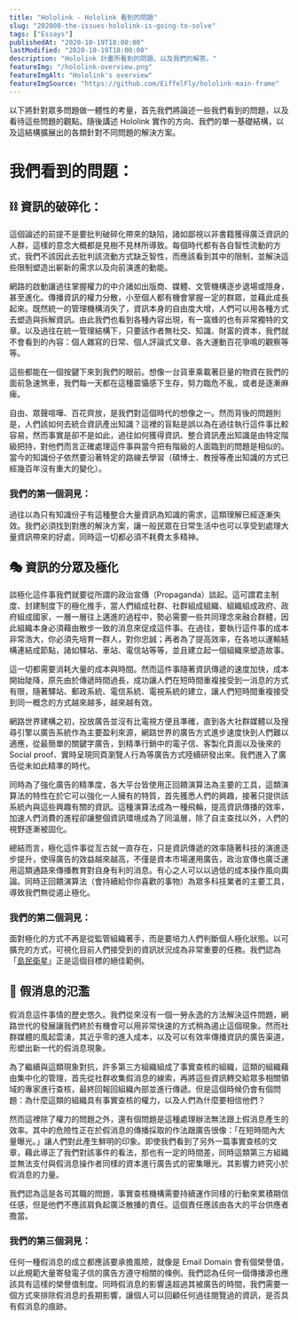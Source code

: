 ```yaml
---
title: "Hololink - Hololink 看到的問題"
slug: "202008-the-issues-hololink-is-going-to-solve"
tags: ["Essays"]
publishedAt: "2020-10-19T18:00:00"
lastModified: "2020-10-19T18:00:00"
description: "Hololink 計畫所看到的問題，以及我們的解答。"
featureImg: "/hololink-overview.png"
featureImgAlt: "Hololink's overview"
featureImgSource: "https://github.com/EiffelFly/hololink-main-frame"
---
```


以下將針對眾多問題做一體性的考量，首先我們將論述一些我們看到的問題，以及看待這些問題的觀點。隨後講述 Hololink 實作的方向、我們的單一基礎結構，以及這結構擴展出的各類針對不同問題的解決方案。

# 我們看到的問題：

## ⛓️ 資訊的破碎化：

這個論述的前提不是要批判破碎化帶來的缺陷，諸如鄙視以非書籍獲得廣泛資訊的人群，這樣的意念大概都是見樹不見林所導致。每個時代都有各自智性流動的方式，我們不該因此去批判該流動方式缺乏智性，而應該看到其中的限制，並解決這些限制塑造出嶄新的需求以及向前演進的動能。

網路的啟動讓過往掌握權力的中介諸如出版商、媒體、文管機構逐步退場或隱身，甚至進化。傳播資訊的權力分散，小至個人都有機會掌握一定的群眾，並藉此成長起來。既然統一的管理機構消失了，資訊本身的自由度大增，人們可以用各種方式去塑造與拆解資訊。由此我們也看到各種內容出現，有一窩蜂的也有非常獨特的文章。以及過往在統一管理結構下，只要該作者無社交、知識、財富的資本，我們就不會看到的內容：個人雜寫的日常、個人評論式文章、各大運動百花爭鳴的觀察等等。

這些都能在一個按鍵下來到我們的眼前。想像一台貨車乘載著巨量的物資在我們的面前急速煞車，我們每一天都在這種震懾感下生存，努力臨危不亂，或者是逐漸麻痺。

自由、眾聲喧嘩、百花齊放，是我們對這個時代的想像之一。然而背後的問題則是，人們該如何去統合資訊產出知識？這裡的盲點是誤以為在過往執行這件事比較容易，然而事實是卻不是如此，過往如何獲得資訊、整合資訊產出知識是由特定階級把持，對他們而言正確處理這件事與當今把有階級的人面臨到的問題是相似的。當今的知識份子依然要沿著特定的路線去學習（碩博士、教授等產出知識的方式已經幾百年沒有重大的變化）。

### 我們的第一個洞見：

過往以為只有知識份子有這種整合大量資訊為知識的需求，這類理解已經逐漸失效。我們必須找到對應的解決方案，讓一般民眾在日常生活中也可以享受到處理大量資訊帶來的好處，同時這一切都必須不耗費太多精神。

## 🎭 資訊的分眾及極化

談極化這件事我們就要從所謂的政治宣傳（Propaganda）談起。這可謂君主制度、封建制度下的極化推手，當人們組成社群、社群組成組織、組織組成政府、政府組成國家，一層一層往上邁進的過程中，勢必需要一些共同理念來融合群體，因此組織本身必須藉由散步一致的消息來促成這件事。在過往，要執行這件事的成本非常浩大，你必須先培育一群人，對你忠誠；再者為了提高效率，在各地以運輸結構連結成節點，諸如驛站、車站、電信站等等，並且建立起一個組織來塑造故事。

這一切都需要消耗大量的成本與時間。然而這件事隨著資訊傳遞的速度加快，成本開始陡降，原先由於傳遞時間過長，成功讓人們在短時間重複接受到一消息的方式有限，隨著驛站、郵政系統、電信系統、電視系統的建立，讓人們短時間重複接受到同一概念的方式越來越多，越來越有效。

網路世界建構之初，投放廣告並沒有比電視方便且準確，直到各大社群媒體以及搜尋引擎以廣告系統作為主要盈利來源，網路世界的廣告方式進步速度快到人們難以適應，從最簡單的關鍵字廣告，到精準行銷中的電子信、客製化頁面以及後來的 Social proof、實時呈現同頁瀏覽人行為等廣告方式陸續研發出來。我們進入了廣告從未如此精準的時代。

同時為了強化廣告的精準度，各大平台皆使用正回饋演算法為主要的工具，這類演算法的特性在於它可以強化一人擁有的特質，首先獲悉人們的興趣，接著只提供該系統內與這些興趣有關的資訊。這種演算法成為一種飛輪，提高資訊傳播的效率，加速人們消費的進程卻讓整個資訊環境成為了同溫層，除了自主查找以外，人們的視野逐漸被固化。

總結而言，極化這件事從亙古就一直存在，只是資訊傳遞的效率隨著科技的演進逐步提升，使得廣告的效益越來越高，不僅是資本市場運用廣告，政治宣傳也廣泛運用這類通路來傳播教育對自身有利的消息。有心之人可以以過低的成本操作風向輿論。同時正回饋演算法（會持續給你你喜歡的事物）為眾多科技業者的主要工具，導致我們無從遏止極化。

### 我們的第二個洞見：

面對極化的方式不再是從監管組織著手，而是要培力人們判斷個人極化狀態。以可擴充的方式，可視化目前人們接受到的資訊狀況成為非常重要的任務。我們認為「[島民衛星](https://islander.cc/latest/)」正是這個目標的絕佳範例。

## 🌊 假消息的氾濫

假消息這件事情的歷史悠久。我們從來沒有一個一勞永逸的方法解決這件問題，網路世代的發展讓我們終於有機會可以用非常快速的方式稍為遏止這個現象。然而社群媒體的風起雲湧，其近乎零的進入成本，以及可以有效率傳播資訊的廣告渠道，形塑出新一代的假消息現象。

為了繼續與這類現象對抗，許多第三方組織組成了事實查核的組織，這類的組織藉由集中化的管理，首先從社群收集假消息的線索，再將這些資訊轉交給眾多相關領域的專家進行查核，最終回報回組織內部並進行傳遞。但是這個時候仍會有個問題：為什麼這類的組織具有事實查核的權力，以及人們為什麼要相信他們？

然而這裡除了權力的問題之外，還有個問題是這種處理辦法無法跟上假消息產生的效率。其中的危險性正在於假消息的傳播採取的作法跟廣告很像：「在短時間內大量曝光。」讓人們對此產生鮮明的印象。即使我們看到了另外一篇事實查核的文章，藉此導正了我們對該事件的看法，那也有一定的時間差，同時這類第三方組織並無法支付與假消息操作者同樣的資本進行廣告式的密集曝光。其影響力終究小於假消息的力量。

我們認為這是各司其職的問題，事實查核機構需要持續運作同樣的行動來累積期信任感，但是他們不應該肩負起廣泛散播的責任。這個責任應該由各大的平台供應者擔當。

### 我們的第三個洞見：

任何一種假消息的成立都應該要承擔風險，就像是 Email Domain 會有個榮譽值，以此規範大量寄發電子信的廣告方遵守相關的條例。我們認為任何一個傳播源也應該具有這樣的榮譽值制度。同時假消息的影響遠超過其被廣告的時間，我們需要一個方式來排除假消息的長期影響，讓個人可以回顧任何過往閱覽過的資訊，是否具有假消息的痕跡。